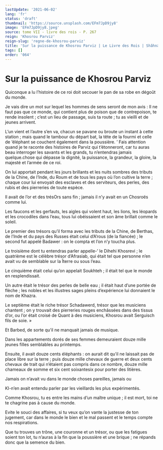 ```yaml
---
lastUpdate: '2021-06-02'
lang: 'fr'
status: 'draft'
thumbnail: 'https://source.unsplash.com/EFm7JpD9jy8'
image: 'EFm7JpD9jy8.jpeg'
source: tome VII - livre des rois - P. 267
reign: 'Khosrou Parviz'
reign-slug: 'regne-de-khosrou-parviz'
title: 'Sur la puissance de Khosrou Parviz | Le Livre des Rois | Shâhnâmeh'
tags: []
order: '064'
---
```


<!-- LTeX: language=fr -->

# Sur la puissance de Khosrou Parviz

Quiconque a lu l’histoire de ce roi doit secouer le pan de sa robe en dégoût du monde.

Je vais dire un mot sur lequel les hommes de sens seront de mon avis : Il ne faut pas que ce monde, qui contient plus de poison que de contrepoison, te rende insolent ; c’est un lieu de passage, suis ta route ; tu as vieilli et de jeunes arrivent.

L’un vient et l’autre s’en va, chacun se pavane ou broute un instant à cette station ; mais quand le tambour du départ bat, la tête de la fourmi et celle de ’éléphant se couchent également dans la poussière. ’
Fais attention quand je te raconte des histoires de Parviz qui t’étonneront, car tu auras beau interroger les savants et les grands, tu n’entendras jamais quelque.chose qui dépasse la dignité, la puissance, la grandeur, la gloire, la majesté et l’armée de ce roi.

On lui apportait pendant les jours brillants et les nuits sombres des tributs de la Chine, de l’Inde, du Roum et de tous les pays où l’on cultive la terre ; chaque cour lui envoyait des esclaves et des serviteurs, des perles, des rubis et des pierreries de toute espèce.

Il avait de l’or et des trésOrs sans fin ; jamais il n’y avait en un Chosroës comme lui.

Les faucons et les gerfauts, les aigles qui volent haut, les lions, les léopards et les crocodiles dans l’eau, tous lui obéissaient et son âme brillait comme le soleil.

Le premier des trésors qu’il forma avec les tributs de la Chine, de Berthas, de l’Inde et du pays des Russes était celui d’A’rous (de la fiancée) ; le second fut appelé Badawer : on le compta et l’on n’y toucha plus.

Le troisième dont tu entendras parler appelle-’ le Dihehi Khosrevi ; le quatrième est le célèbre trésor d’Afrasiab, qui était tel que personne n’en avait vu de semblable sur la Îterre ou sous l’eau.

Le cinquième était celui qu’on appelait Soukhteh ; il était tel que le monde en resplendissait.

Un autre était le trésor des perles de belle eau ; il était haut d’une portée de flèche ; les nobles et les illustres sages pleins d’expérience lui donnaient le nom de Khazra.

Le septième était le riche trésor Schadawerd, trésor que les musiciens chantent ; on y trouvait des pierreries rouges enchâssées dans des tissus d’or, ou l’or était croisé de Quant à des musiciens, Khosrou avait Serguisch fils de soie. »

Et Barbed, de sorte qu’il ne manquait jamais de musique.

Dans les appartements dorés de ses femmes demeuraient douze mille jeunes filles semblables au printemps.

Ensuite, il avait douze cents éléphants : on aurait dit qu’il ne laissait pas de place libre sur la terre ; puis douze mille chevaux de guerre et deux cents chevaux de trait qui n’étaient pas compris dans ce nombre, douze mille chameaux de somme et six cent soixantesix pour porter des litières.

Jamais on n’avait vu dans le monde choses pareilles, jamais ou

KI-n’en avait entendu parler par les vieillards les plus expérimentés.

Comme Khosrou, tu es entre les mains d’un maître unique ; il est mort, toi ne te chagrine pas à cause du monde.

Evite le souci des affaires, si tu veux qu’on vante la justesse de ton jugement, car dans le monde le bien et le mal passent et le temps compte nos respirations.

Que tu trouves un trône, une couronne et un trésor, ou que les fatigues soient ton lot, tu n’auras à la fin que la poussière et une brique ; ne répands donc que la semence du bien.
